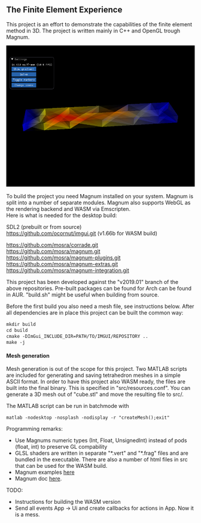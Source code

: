 ## The Finite Element Experience

This project is an effort to demonstrate the capabilities of the finite element method in 3D. The project is written mainly in C++ and OpenGL trough Magnum.

![](screenshot.png)

To build the project you need Magnum installed on your system. Magnum is split into a number of separate modules. Magnum also supports WebGL as the rendering backend and WASM via Emscripten.  
Here is what is needed for the desktop build:

SDL2 (prebuilt or from source)  
https://github.com/ocornut/imgui.git  (v1.66b for WASM build)

https://github.com/mosra/corrade.git  
https://github.com/mosra/magnum.git  
https://github.com/mosra/magnum-plugins.git  
https://github.com/mosra/magnum-extras.git  
https://github.com/mosra/magnum-integration.git  

This project has been developed against the "v2019.01" branch of the above repositories. Pre-built packages can be found for Arch can be found in AUR. "build.sh" might be useful when building from source.

Before the first build you also need a mesh file, see instructions below. After all dependencies are in place this project can be built the common way:

```
mkdir build
cd build
cmake -DImGui_INCLUDE_DIR=PATH/TO/IMGUI/REPOSITORY ..
make -j
```

#### Mesh generation
Mesh generation is out of the scope for this project. Two MATLAB scripts are included for generating and saving tetrahedron meshes in a simple ASCII format. In order to have this project also WASM ready, the files are built into the final binary. This is specified in "src/resources.conf". You can generate a 3D mesh out of "cube.stl" and move the resulting file to src/.

The MATLAB script can be run in batchmode with
```
matlab -nodesktop -nosplash -nodisplay -r "createMesh();exit"
```


Programming remarks:
- Use Magnums numeric types (Int, Float, UnsignedInt) instead of pods (float, int) to preserve GL compability
- GLSL shaders are written in separate "\*.vert" and "\*.frag" files and are bundled in the executable. There are also a number of html files in src that can be used for the WASM build.
- Magnum examples [here](https://github.com/mosra/magnum-examples)
- Magnum doc [here](https://doc.magnum.graphics/magnum/getting-started.html).

TODO:
* Instructions for building the WASM version
* Send all events App -> Ui and create callbacks for actions in App. Now it is a mess.